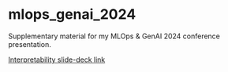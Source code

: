 # mlops_genai_2024
Supplementary material for my MLOps &amp; GenAI 2024 conference presentation.  

[Interpretability slide-deck link](https://github.com/ZacCarrico/mlops_genai_2024)

